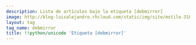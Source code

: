 ```yaml
---
description: Lista de artículos bajo la etiqueta [debmirror]
image: http://blog-luisalejandro.rhcloud.com/static/img/site/mstile-310x310.png
layout: tag
tag_name: debmirror
title: !!python/unicode 'Etiqueta [debmirror]'
---
```

